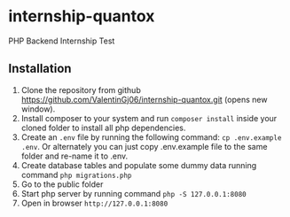 # internship-quantox
PHP Backend Internship Test

## Installation

1. Clone the repository from github https://github.com/ValentinGj06/internship-quantox.git (opens new window).
2. Install composer to your system and run `composer install` inside your cloned folder to install all php dependencies.
3. Create an `.env` file by running the following command: `cp .env.example .env`. Or alternately you can just copy .env.example file to the same folder and re-name it to .env.
4. Create database tables and populate some dummy data running command `php migrations.php`
5. Go to the public folder
6. Start php server by running command `php -S 127.0.0.1:8080`
7. Open in browser `http://127.0.0.1:8080`
